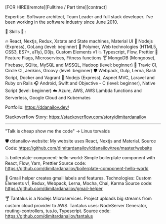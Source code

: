 [FOR HIRE][remote][Fulltime / Part time][contract]

Expertise: Software architect, Team Leader and full stack developer. I've been working in the software industry since June 2010.

:tada: Skills :tada: :

:fire: React, Nextjs, Redux, Xstate and State machines, Material UI
:snake: Nodejs (Express), GoLang (level: beginner)
:police_car: Polymer, Web technologies (HTML5, CSS3, ES7+, a11y), D3js, Custom Elements v1
:boom: Typescript, Flow, Prettier
:grapes: Feature Flags, Microservices, Fitness functions
:cocktail: MongoDB (Mongoose), Firebase, SQlite, MySQL and MSSQL, Hadoop (level: beginner)
:battery: Travic CI, Circle CI, Jenkins, Groovy (level: beginner)
:shield: Webpack, Gulp, Lerna, Bash Script, Docker and Vagrant
:snake: Nodejs (Express), Aspnet MVC, Laravel and Ruby on Rails
:headphones: Android, Swift and Objective - C (level: beginner), Native Script (level: beginner)
:cloud: Azure, AWS, AWS Lambda functions and Serverless, Google Cloud and Kubernates

Portfolio: <https://ddanailov.dev/>

Stackoverflow Story: <https://stackoverflow.com/story/dimitardanailov>

---

"Talk is cheap show me the code" -> Linus torvalds

:shield: ddanailov-website: My website uses React, Nextjs and Material. Source Code: <https://github.com/dimitardanailov/ddanailov/tree/master/website>

:boom: boilerplate-component-hello-world: Simple boilerplate component with React, Flow, Yarn, Prettier
Source code: <https://github.com/dimitardanailov/boilerplate-component-hello-world>

:grapes: Gmail helper creates gmail labels and features. Technologies: Custom Elements v1, Redux, Webpack, Lerna, Mocha, Chai, Karma
Source code: <https://github.com/dimitardanailov/gmail-helper>

:cocktail: Tantalus is a Nodejs Microservices. Project uploads big streams from custom cloud provider to AWS. Tantalus uses: NodeServer Generator, routing-controllers, tus.io, Typescript.
Source code: <https://github.com/dimitardanailov/tantalus>
